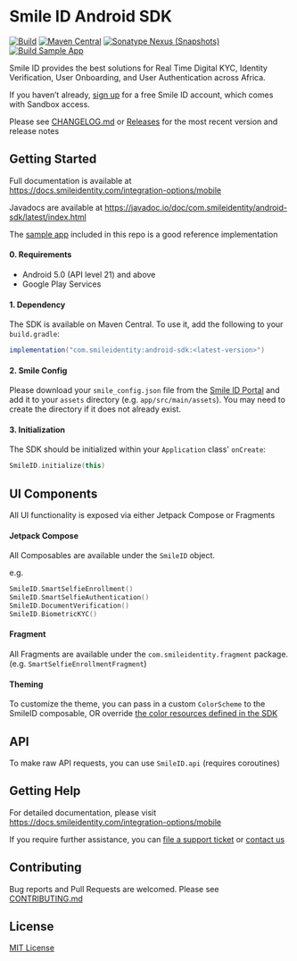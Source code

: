# Smile ID Android SDK

[![Build](https://github.com/smileidentity/android/actions/workflows/build.yaml/badge.svg)](https://github.com/smileidentity/android/actions/workflows/build.yaml)
[![Maven Central](https://img.shields.io/maven-central/v/com.smileidentity/android-sdk)](https://mvnrepository.com/artifact/com.smileidentity/android-sdk)
[![Sonatype Nexus (Snapshots)](https://img.shields.io/nexus/s/com.smileidentity/android-sdk?server=https%3A%2F%2Foss.sonatype.org)](https://oss.sonatype.org/content/repositories/snapshots/com/smileidentity/android-sdk/)
[![Build Sample App](https://github.com/smileidentity/android/actions/workflows/build_app.yaml/badge.svg)](https://github.com/smileidentity/android/actions/workflows/build_app.yaml)

Smile ID provides the best solutions for Real Time Digital KYC, Identity Verification, User
Onboarding, and User Authentication across Africa.

If you haven’t already, 
[sign up](https://www.smileidentity.com/schedule-a-demo/) for a free Smile ID account, which comes
with Sandbox access.

Please see [CHANGELOG.md](CHANGELOG.md) or 
[Releases](https://github.com/smileidentity/android/releases) for the most recent version and 
release notes


## Getting Started

Full documentation is available at https://docs.smileidentity.com/integration-options/mobile

Javadocs are available at https://javadoc.io/doc/com.smileidentity/android-sdk/latest/index.html

The [sample app](sample/src/main/java/com/smileidentity/sample/compose/MainScreen.kt) included in 
this repo is a good reference implementation

#### 0. Requirements

- Android 5.0 (API level 21) and above
- Google Play Services

#### 1. Dependency

The SDK is available on Maven Central. To use it, add the following to your `build.gradle`:

```groovy
implementation("com.smileidentity:android-sdk:<latest-version>")
```

#### 2. Smile Config

Please download your `smile_config.json` file from the 
[Smile ID Portal](https://portal.smileidentity.com/sdk) and add it to your `assets` directory (e.g. 
`app/src/main/assets`). You may need to create the directory if it does not already exist. 

#### 3. Initialization

The SDK should be initialized within your `Application` class' `onCreate`:

```kotlin
SmileID.initialize(this) 
```

## UI Components

All UI functionality is exposed via either Jetpack Compose or Fragments

#### Jetpack Compose

All Composables are available under the `SmileID` object. 

e.g.
```kotlin
SmileID.SmartSelfieEnrollment()
SmileID.SmartSelfieAuthentication()
SmileID.DocumentVerification()
SmileID.BiometricKYC()
```

#### Fragment

All Fragments are available under the `com.smileidentity.fragment` package.
(e.g. `SmartSelfieEnrollmentFragment`)

#### Theming

To customize the theme, you can pass in a custom `ColorScheme` to the SmileID composable, OR
override [the color resources defined in the SDK](lib/src/main/res/values/colors.xml)

## API

To make raw API requests, you can use `SmileID.api` (requires coroutines)

## Getting Help

For detailed documentation, please visit https://docs.smileidentity.com/integration-options/mobile

If you require further assistance, you can 
[file a support ticket](https://portal.smileidentity.com/partner/support/tickets) or 
[contact us](https://www.smileidentity.com/contact-us/)

## Contributing

Bug reports and Pull Requests are welcomed. Please see [CONTRIBUTING.md](CONTRIBUTING.md)

## License

[MIT License](LICENSE)
